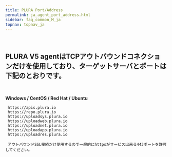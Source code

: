 ```yaml
---
title: PLURA Port/Address
permalink: ja_agent_port_address.html
sidebar: faq_common_M_ja
topnav: topnav_ja
---
```


<br />

## PLURA V5 agentはTCPアウトバウンドコネクションだけを使用しており、ターゲットサーバとポートは下記のとおりです。

<br />

**Windows / CentOS / Red Hat / Ubuntu**
     
     https://apis.plura.io
     https://repo.plura.io
     https://uploadsys.plura.io
     https://uploadweb.plura.io
     https://uploadnet.plura.io
     https://uploadapp.plura.io
     https://uploadres.plura.io     
     
     アウトバウンドSSL接続だけ使用するので一般的にhttpsがサービス出来る443ポートを許可してください。
